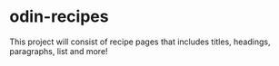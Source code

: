 # odin-recipes
This project will consist of recipe pages that includes titles, headings, paragraphs, list and more!